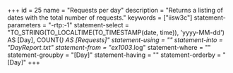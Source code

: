 +++
id = 25
name = "Requests per day"
description = "Returns a listing of dates with the total number of requests."
keywords = ["iisw3c"]
statement-parameters = "-rtp:-1"
statement-select = "TO_STRING(TO_LOCALTIME(TO_TIMESTAMP(date, time)), 'yyyy-MM-dd') AS [Day], COUNT(*) AS [Requests]"
statement-using = ""
statement-into = "DayReport.txt"
statement-from = "ex1003*.log"
statement-where = ""
statement-groupby = "[Day]"
statement-having = ""
statement-orderby = "[Day]"
+++

